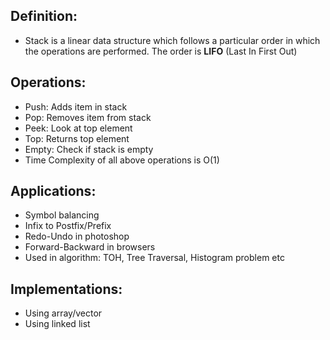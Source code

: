 ## Definition:

- Stack is a linear data structure which follows a particular order in which the operations are performed. The order is <b>LIFO</b> (Last In First Out)

## Operations:

- Push: Adds item in stack
- Pop: Removes item from stack
- Peek: Look at top element
- Top: Returns top element
- Empty: Check if stack is empty
- Time Complexity of all above operations is O(1)

## Applications:

- Symbol balancing
- Infix to Postfix/Prefix
- Redo-Undo in photoshop
- Forward-Backward in browsers
- Used in algorithm: TOH, Tree Traversal, Histogram problem etc

## Implementations:

- Using array/vector
- Using linked list
